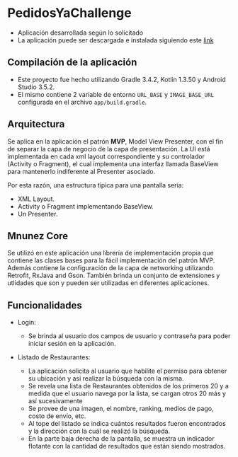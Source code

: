 # PedidosYaChallenge

- Aplicación desarrollada según lo solicitado 
- La aplicación puede ser descargada e instalada siguiendo este [link]()

## Compilación de la aplicación

* Este proyecto fue hecho utilizando Gradle 3.4.2, Kotlin 1.3.50 y Android Studio 3.5.2.
* El mismo contiene 2 variable de entorno `URL_BASE` y `IMAGE_BASE_URL` configurada en el archivo `app/build.gradle`.

## Arquitectura

Se aplica en la aplicación el patrón **MVP**, Model View Presenter, con el fin de separar la capa de negocio de la capa de  presentación. La UI está implementada en cada xml layout correspondiente y su controlador (Activity o Fragment), el cual implementa una interfaz llamada BaseView para mantenerlo indiferente al Presenter asociado.

Por esta razón, una estructura típica para una pantalla sería:
* XML Layout.
* Activity o Fragment implementando BaseView.
* Un Presenter.

## Mnunez Core
Se utilizó en este aplicación una librería de implementación propia que contiene las clases bases para la fácil implementación del patrón MVP. Además contiene la configuración de la capa de networking utilizando Retrofit, RxJava and Gson.
También brinda un conjunto de extensiones y utlidades que son y pueden ser utilizadas en diferentes aplicaciones.

## Funcionalidades

* Login:
  - Se brinda al usuario dos campos de usuario y contraseña para poder iniciar sesión en la aplicación.
  
* Listado de Restaurantes:
  - La aplicación solicita al usuario que habilite el permiso para obtener su ubicación y asi realizar la búsqueda con la misma.
  - Se revela una lista de Restaurantes obtenidos de los primeros 20 y a medida que el usuario navega por la lista, se cargan otros 20 más y así sucesivamente
  - Se provee de una imagen, el nombre, ranking, medios de pago, costo de envío, etc.
  - Al tope del listado se indica cuántos resultados fueron encontrados y la dirección con la cuál se realizó la búsqueda.
  - En la parte baja derecha de la pantalla, se muestra un indicador flotante con la cantidad de resultados que están siendo mostrados.
